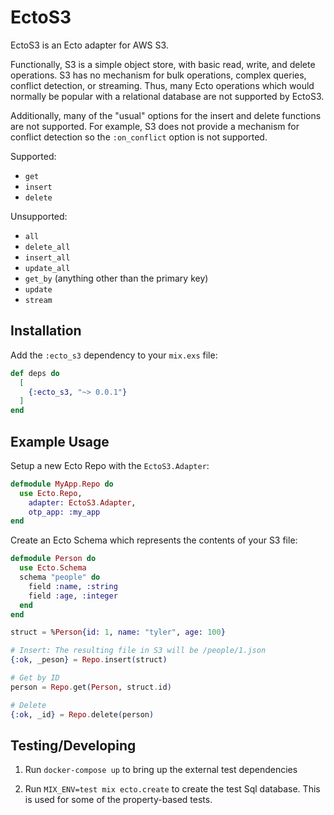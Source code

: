 # EctoS3

EctoS3 is an Ecto adapter for AWS S3.

Functionally, S3 is a simple object store, with basic read, write, and delete operations.  S3 has no mechanism for bulk operations, complex queries, conflict detection, or streaming.  Thus, many Ecto operations which would normally be popular with a relational database are not supported by EctoS3.

Additionally, many of the "usual" options for the insert and delete functions are not supported.  For example, S3 does not provide a mechanism for conflict detection so the `:on_conflict` option is not supported.

Supported:
- `get`
- `insert`
- `delete`

Unsupported:
- `all`
- `delete_all`
- `insert_all`
- `update_all`
- `get_by` (anything other than the primary key)
- `update`
- `stream`

## Installation

Add the `:ecto_s3` dependency to your `mix.exs` file:

```elixir
def deps do
  [
    {:ecto_s3, "~> 0.0.1"}
  ]
end
```

## Example Usage

Setup a new Ecto Repo with the `EctoS3.Adapter`:

```elixir
defmodule MyApp.Repo do
  use Ecto.Repo,
    adapter: EctoS3.Adapter,
    otp_app: :my_app
end
```

Create an Ecto Schema which represents the contents of your S3 file:

```elixir
defmodule Person do
  use Ecto.Schema
  schema "people" do
    field :name, :string
    field :age, :integer
  end
end
```

```elixir
struct = %Person{id: 1, name: "tyler", age: 100}

# Insert: The resulting file in S3 will be /people/1.json
{:ok, _peson} = Repo.insert(struct)

# Get by ID
person = Repo.get(Person, struct.id)

# Delete
{:ok, _id} = Repo.delete(person)
```

## Testing/Developing

1) Run `docker-compose up` to bring up the external test dependencies

2) Run `MIX_ENV=test mix ecto.create` to create the test Sql database.  This is used for some of the property-based tests.